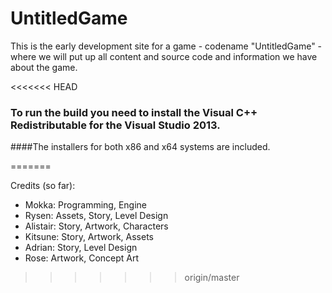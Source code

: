 # UntitledGame


This is the early development site for a game - codename "UntitledGame" - where we will put up all content and source code and information we have about the game.

<<<<<<< HEAD
### To run the build you need to install the Visual C++ Redistributable for the Visual Studio 2013.

####The installers for both x86 and x64 systems are included.

=======


Credits (so far):

* Mokka: Programming, Engine
* Rysen: Assets, Story, Level Design
* Alistair: Story, Artwork, Characters
* Kitsune: Story, Artwork, Assets
* Adrian: Story, Level Design
* Rose: Artwork, Concept Art
>>>>>>> origin/master
